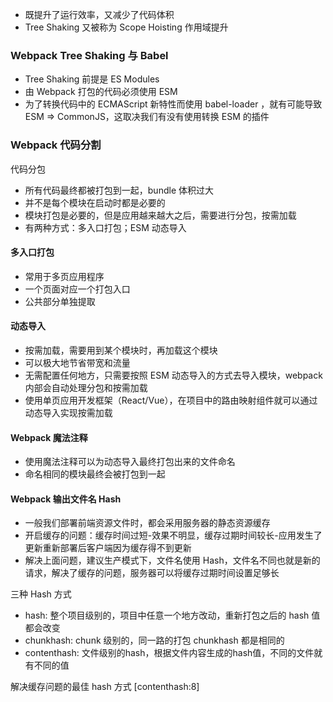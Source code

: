 - 既提升了运行效率，又减少了代码体积
- Tree Shaking 又被称为 Scope Hoisting 作用域提升

### Webpack Tree Shaking 与 Babel
- Tree Shaking 前提是 ES Modules
- 由 Webpack 打包的代码必须使用 ESM
- 为了转换代码中的 ECMAScript 新特性而使用 babel-loader ，就有可能导致 ESM => CommonJS，这取决我们有没有使用转换 ESM 的插件


### Webpack 代码分割

代码分包
- 所有代码最终都被打包到一起，bundle 体积过大
- 并不是每个模块在启动时都是必要的
- 模块打包是必要的，但是应用越来越大之后，需要进行分包，按需加载
- 有两种方式：多入口打包；ESM 动态导入


#### 多入口打包
- 常用于多页应用程序
- 一个页面对应一个打包入口
- 公共部分单独提取

#### 动态导入
- 按需加载，需要用到某个模块时，再加载这个模块
- 可以极大地节省带宽和流量
- 无需配置任何地方，只需要按照 ESM 动态导入的方式去导入模块，webpack 内部会自动处理分包和按需加载
- 使用单页应用开发框架（React/Vue），在项目中的路由映射组件就可以通过动态导入实现按需加载

#### Webpack 魔法注释
- 使用魔法注释可以为动态导入最终打包出来的文件命名
- 命名相同的模块最终会被打包到一起

#### Webpack 输出文件名 Hash
- 一般我们部署前端资源文件时，都会采用服务器的静态资源缓存
- 开启缓存的问题：缓存时间过短-效果不明显，缓存过期时间较长-应用发生了更新重新部署后客户端因为缓存得不到更新
- 解决上面问题，建议生产模式下，文件名使用 Hash，文件名不同也就是新的请求，解决了缓存的问题，服务器可以将缓存过期时间设置足够长

三种 Hash 方式
- hash: 整个项目级别的，项目中任意一个地方改动，重新打包之后的 hash 值都会改变
- chunkhash: chunk 级别的，同一路的打包 chunkhash 都是相同的
- contenthash: 文件级别的hash，根据文件内容生成的hash值，不同的文件就有不同的值

解决缓存问题的最佳 hash 方式 [contenthash:8]